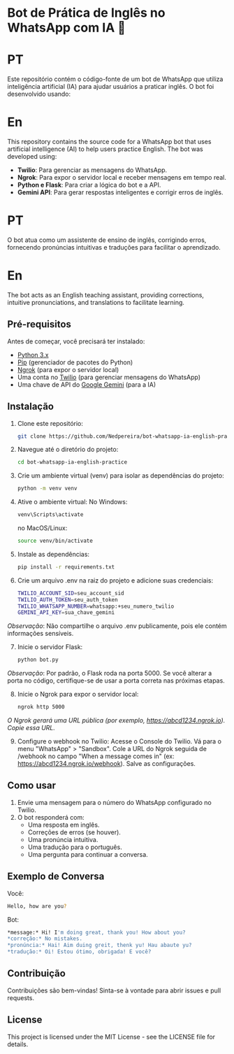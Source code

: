 # Bot de Prática de Inglês no WhatsApp com IA 🤖

# PT
Este repositório contém o código-fonte de um bot de WhatsApp que utiliza inteligência artificial (IA) para ajudar usuários a praticar inglês. O bot foi desenvolvido usando:

# En
This repository contains the source code for a WhatsApp bot that uses artificial intelligence (AI) to help users practice English. The bot was developed using:

- **Twilio**: Para gerenciar as mensagens do WhatsApp.
- **Ngrok**: Para expor o servidor local e receber mensagens em tempo real.
- **Python e Flask**: Para criar a lógica do bot e a API.
- **Gemini API**: Para gerar respostas inteligentes e corrigir erros de inglês.

# PT
O bot atua como um assistente de ensino de inglês, corrigindo erros, fornecendo pronúncias intuitivas e traduções para facilitar o aprendizado.

# En
The bot acts as an English teaching assistant, providing corrections, intuitive pronunciations, and translations to facilitate learning.

## Pré-requisitos

Antes de começar, você precisará ter instalado:

- [Python 3.x](https://www.python.org/downloads/)
- [Pip](https://pip.pypa.io/en/stable/installation/) (gerenciador de pacotes do Python)
- [Ngrok](https://ngrok.com/download) (para expor o servidor local)
- Uma conta no [Twilio](https://www.twilio.com/try-twilio) (para gerenciar mensagens do WhatsApp)
- Uma chave de API do [Google Gemini](https://ai.google.dev/) (para a IA)

## Instalação

1. Clone este repositório:
   ```bash
   git clone https://github.com/Nedpereira/bot-whatsapp-ia-english-practice.git

2. Navegue até o diretório do projeto:
   ```bash
   cd bot-whatsapp-ia-english-practice

3. Crie um ambiente virtual (venv) para isolar as dependências do projeto:
   ```bash
   python -m venv venv

4. Ative o ambiente virtual:
   No Windows:
    ```bash
    venv\Scripts\activate
    ```
    no MacOS/Linux:
    ```bash
    source venv/bin/activate

5. Instale as dependências:
   ```bash
   pip install -r requirements.txt

6. Crie um arquivo .env na raiz do projeto e adicione suas credenciais:
   ```bash
   TWILIO_ACCOUNT_SID=seu_account_sid
   TWILIO_AUTH_TOKEN=seu_auth_token
   TWILIO_WHATSAPP_NUMBER=whatsapp:+seu_numero_twilio
   GEMINI_API_KEY=sua_chave_gemini
   
*Observação*: Não compartilhe o arquivo .env publicamente, pois ele contém informações sensíveis.

7. Inicie o servidor Flask:
   ```bash
   python bot.py
   
*Observação*: Por padrão, o Flask roda na porta 5000. Se você alterar a porta no código, certifique-se de usar a porta correta nas próximas etapas.

8. Inicie o Ngrok para expor o servidor local:
   ```bash
   ngrok http 5000

*O Ngrok gerará uma URL pública (por exemplo, https://abcd1234.ngrok.io). Copie essa URL.*

9. Configure o webhook no Twilio:
   Acesse o Console do Twilio.
   Vá para o menu "WhatsApp" > "Sandbox".
   Cole a URL do Ngrok seguida de /webhook no campo "When a message comes in" (ex: https://abcd1234.ngrok.io/webhook).
   Salve as configurações.

## Como usar

1. Envie uma mensagem para o número do WhatsApp configurado no Twilio.
2. O bot responderá com:
   - Uma resposta em inglês.
   - Correções de erros (se houver).
   - Uma pronúncia intuitiva.
   - Uma tradução para o português.
   - Uma pergunta para continuar a conversa.

## Exemplo de Conversa

 Você:
   ```bash
   Hello, how are you?
   ```

 Bot:
  ```bash
  *message:* Hi! I'm doing great, thank you! How about you?  
  *correção:* No mistakes.  
  *pronúncia:* Hai! Aim duing greit, thenk yu! Hau abaute yu?  
  *tradução:* Oi! Estou ótimo, obrigada! E você?  
  ```

## Contribuição
Contribuições são bem-vindas! Sinta-se à vontade para abrir issues e pull requests.

## License
This project is licensed under the MIT License - see the LICENSE file for details.
